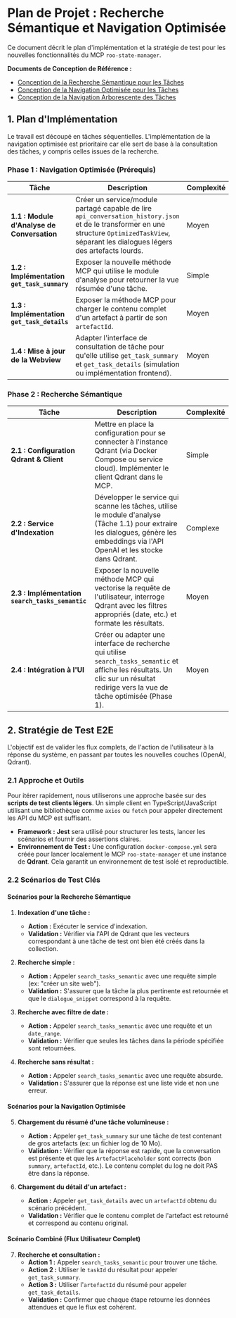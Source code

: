# Plan de Projet : Recherche Sémantique et Navigation Optimisée

Ce document décrit le plan d'implémentation et la stratégie de test pour les nouvelles fonctionnalités du MCP `roo-state-manager`.

**Documents de Conception de Référence :**
- [Conception de la Recherche Sémantique pour les Tâches](./features/semantic-task-search.md)
- [Conception de la Navigation Optimisée pour les Tâches](./features/optimized-task-navigation.md)
- [Conception de la Navigation Arborescente des Tâches](./features/task-tree-navigation.md)

## 1. Plan d'Implémentation

Le travail est découpé en tâches séquentielles. L'implémentation de la navigation optimisée est prioritaire car elle sert de base à la consultation des tâches, y compris celles issues de la recherche.

### Phase 1 : Navigation Optimisée (Prérequis)

| Tâche | Description | Complexité |
| --- | --- | --- |
| **1.1 : Module d'Analyse de Conversation** | Créer un service/module partagé capable de lire `api_conversation_history.json` et de le transformer en une structure `OptimizedTaskView`, séparant les dialogues légers des artefacts lourds. | Moyen |
| **1.2 : Implémentation `get_task_summary`** | Exposer la nouvelle méthode MCP qui utilise le module d'analyse pour retourner la vue résumée d'une tâche. | Simple |
| **1.3 : Implémentation `get_task_details`** | Exposer la méthode MCP pour charger le contenu complet d'un artefact à partir de son `artefactId`. | Moyen |
| **1.4 : Mise à jour de la Webview**| Adapter l'interface de consultation de tâche pour qu'elle utilise `get_task_summary` et `get_task_details` (simulation ou implémentation frontend). | Moyen |

### Phase 2 : Recherche Sémantique

| Tâche | Description | Complexité |
| --- | --- | --- |
| **2.1 : Configuration Qdrant & Client** | Mettre en place la configuration pour se connecter à l'instance Qdrant (via Docker Compose ou service cloud). Implémenter le client Qdrant dans le MCP. | Simple |
| **2.2 : Service d'Indexation** | Développer le service qui scanne les tâches, utilise le module d'analyse (Tâche 1.1) pour extraire les dialogues, génère les embeddings via l'API OpenAI et les stocke dans Qdrant. | Complexe |
| **2.3 : Implémentation `search_tasks_semantic`**| Exposer la nouvelle méthode MCP qui vectorise la requête de l'utilisateur, interroge Qdrant avec les filtres appropriés (date, etc.) et formate les résultats. | Moyen |
| **2.4 : Intégration à l'UI** | Créer ou adapter une interface de recherche qui utilise `search_tasks_semantic` et affiche les résultats. Un clic sur un résultat redirige vers la vue de tâche optimisée (Phase 1). | Moyen |

## 2. Stratégie de Test E2E

L'objectif est de valider les flux complets, de l'action de l'utilisateur à la réponse du système, en passant par toutes les nouvelles couches (OpenAI, Qdrant).

### 2.1 Approche et Outils

Pour itérer rapidement, nous utiliserons une approche basée sur des **scripts de test clients légers**. Un simple client en TypeScript/JavaScript utilisant une bibliothèque comme `axios` ou `fetch` pour appeler directement les API du MCP est suffisant.

- **Framework :** **Jest** sera utilisé pour structurer les tests, lancer les scénarios et fournir des assertions claires.
- **Environnement de Test :** Une configuration `docker-compose.yml` sera créée pour lancer localement le MCP `roo-state-manager` et une instance de **Qdrant**. Cela garantit un environnement de test isolé et reproductible.

### 2.2 Scénarios de Test Clés

#### Scénarios pour la Recherche Sémantique

1.  **Indexation d'une tâche :**
    -   **Action :** Exécuter le service d'indexation.
    -   **Validation :** Vérifier via l'API de Qdrant que les vecteurs correspondant à une tâche de test ont bien été créés dans la collection.

2.  **Recherche simple :**
    -   **Action :** Appeler `search_tasks_semantic` avec une requête simple (ex: "créer un site web").
    -   **Validation :** S'assurer que la tâche la plus pertinente est retournée et que le `dialogue_snippet` correspond à la requête.

3.  **Recherche avec filtre de date :**
    -   **Action :** Appeler `search_tasks_semantic` avec une requête et un `date_range`.
    -   **Validation :** Vérifier que seules les tâches dans la période spécifiée sont retournées.

4.  **Recherche sans résultat :**
    -   **Action :** Appeler `search_tasks_semantic` avec une requête absurde.
    -   **Validation :** S'assurer que la réponse est une liste vide et non une erreur.

#### Scénarios pour la Navigation Optimisée

5.  **Chargement du résumé d'une tâche volumineuse :**
    -   **Action :** Appeler `get_task_summary` sur une tâche de test contenant de gros artefacts (ex: un fichier log de 10 Mo).
    -   **Validation :** Vérifier que la réponse est rapide, que la conversation est présente et que les `ArtefactPlaceholder` sont corrects (bon `summary`, `artefactId`, etc.). Le contenu complet du log ne doit PAS être dans la réponse.

6.  **Chargement du détail d'un artefact :**
    -   **Action :** Appeler `get_task_details` avec un `artefactId` obtenu du scénario précédent.
    -   **Validation :** Vérifier que le contenu complet de l'artefact est retourné et correspond au contenu original.

#### Scénario Combiné (Flux Utilisateur Complet)

7.  **Recherche et consultation :**
    -   **Action 1 :** Appeler `search_tasks_semantic` pour trouver une tâche.
    -   **Action 2 :** Utiliser le `taskId` du résultat pour appeler `get_task_summary`.
    -   **Action 3 :** Utiliser l'`artefactId` du résumé pour appeler `get_task_details`.
    -   **Validation :** Confirmer que chaque étape retourne les données attendues et que le flux est cohérent.